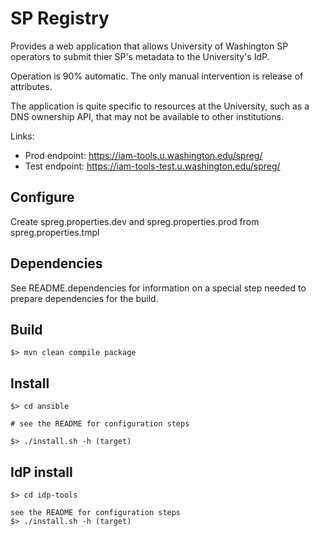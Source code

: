 # SP Registry

Provides a web application that allows University of Washington SP operators to submit thier SP's metadata to the University's IdP.

Operation is 90% automatic.  The only manual intervention is release of attributes.

The application is quite specific to resources at the University, such as a DNS ownership API, that may not be available to other institutions.

Links:

*   Prod endpoint: https://iam-tools.u.washington.edu/spreg/
*   Test endpoint: https://iam-tools-test.u.washington.edu/spreg/

## Configure

Create spreg.properties.dev and spreg.properties.prod  from spreg.properties.tmpl

## Dependencies

See README.dependencies for information on a special step needed to prepare dependencies for the build.

## Build

```
$> mvn clean compile package
```

## Install

```
$> cd ansible

# see the README for configuration steps

$> ./install.sh -h (target)
```

## IdP install

```
$> cd idp-tools

see the README for configuration steps
$> ./install.sh -h (target)
```

